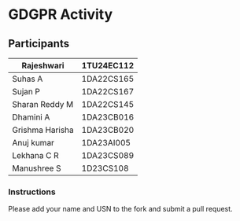 # GDGPR Activity

## Participants

| Rajeshwari  | 1TU24EC112      |
|--------|------------|
| Suhas A| 1DA22CS165 |
| Sujan P| 1DA22CS167 |
| Sharan Reddy M| 1DA22CS145|
| Dhamini A| 1DA23CB016|
|Grishma Harisha| 1DA23CB020|
| Anuj kumar| 1DA23AI005|
| Lekhana C R|1DA23CS089 |
|Manushree S| 1D23CS108|
### Instructions
Please add your name and USN to the fork and submit a pull request.

